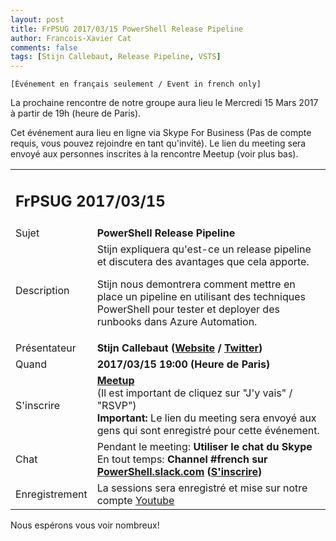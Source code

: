 ```yaml
---
layout: post
title: FrPSUG 2017/03/15 PowerShell Release Pipeline
author: Francois-Xavier Cat
comments: false
tags: [Stijn Callebaut, Release Pipeline, VSTS]
---
```


```
[Événement en français seulement / Event in french only]
```

La prochaine rencontre de notre groupe aura lieu le Mercredi 15 Mars 2017 à partir de 19h (heure de Paris).

Cet événement aura lieu en ligne via Skype For Business (Pas de compte requis, vous pouvez rejoindre en tant qu'invité).
Le lien du meeting sera envoyé aux personnes inscrites à la rencontre Meetup (voir plus bas).


<table>
<tr>
<td colspan="2"><h2>FrPSUG 2017/03/15</h2></td>

</tr>
<tr>
    <td>Sujet</td>
<td> <b>PowerShell Release Pipeline</b></td>
</tr>
<tr>
    <td>Description</td>
<td> Stijn expliquera qu'est-ce un release pipeline et discutera des avantages que cela apporte.

Stijn nous demontrera comment mettre en place un pipeline en utilisant des techniques PowerShell pour tester et deployer des runbooks dans Azure Automation.
</td>
</tr>
<tr>
    <td>Présentateur</td>
<td> <b>Stijn Callebaut (<a href="http://www.inovativ.be/">Website</a> / <a href="https://twitter.com/stijnca">Twitter</a>)</b></td>
</tr>
<tr>
    <td>Quand</td>
<td> <b>2017/03/15 19:00 (Heure de Paris)</b></td>
</tr>
<tr>
    <td>S'inscrire</td>
<td> <b><a href="https://www.meetup.com/fr-FR/FrenchPSUG/events/233902105/">Meetup</a></b> <br>(Il est important de cliquez sur "J'y vais" / "RSVP")
<br> <b>Important:</b> Le lien du meeting sera envoyé aux gens qui sont enregistré pour cette événement.
</td>
</tr>
<tr>
    <td>Chat</td>
<td>Pendant le meeting: <b>Utiliser le chat du Skype</b> <br> En tout temps:<b> Channel #french sur <a href="https://powershell.slack.com/Slack">PowerShell.slack.com</a>  (<a href="http://slack.poshcode.org/">S'inscrire</a>)</b></td>
</tr>
<tr>
    <td>Enregistrement</td>
<td>La sessions sera enregistré et mise sur notre compte <a href="https://www.youtube.com/channel/UCyxicOKZNm_u1opF_xAYfDA">Youtube</a></td>
</tr>
</table>

Nous espérons vous voir nombreux!
